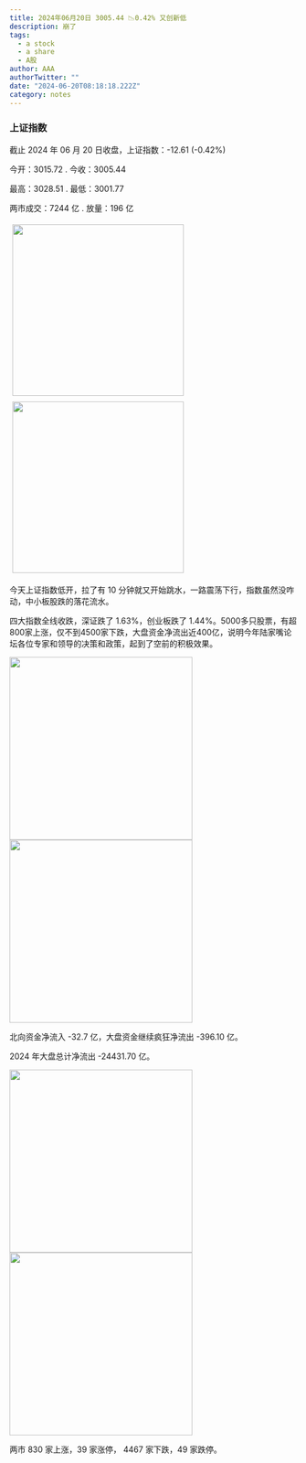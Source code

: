 ```yaml
---
title: 2024年06月20日 3005.44 📉0.42% 又创新低
description: 崩了
tags:
  - a stock
  - a share
  - A股
author: AAA
authorTwitter: ""
date: "2024-06-20T08:18:18.222Z"
category: notes
---
```


### 上证指数

截止 2024 年 06 月 20 日收盘，上证指数：<span class="font-semibold text-g-5">-12.61 (-0.42%)</span>

今开：<span class="font-semibold text-g-5">3015.72 </span> . 今收：<span class="font-semibold text-g-5">3005.44 </span>

最高：<span class="font-semibold text-r-5">3028.51 </span> . 最低：<span class="font-semibold text-g-5">3001.77 </span>

两市成交：<span class="font-semibold">7244 亿</span> . 放量：<span class="font-semibold text-r-6">196 亿</span>

<img src="/images/uploads/2024-06/20240620-zs-sh.png" style="width: 300px;display:inline-block;margin: 5px">
<img src="/images/uploads/2024-06/20240620-zs-sh-rk.png" style="width: 300px;display:inline-block;margin: 5px">

今天上证指数低开，拉了有 10 分钟就又开始跳水，一路震荡下行，指数虽然没咋动，中小板股跌的落花流水。

四大指数全线收跌，深证跌了 1.63%，创业板跌了 1.44%。5000多只股票，有超800家上涨，仅不到4500家下跌，大盘资金净流出近400亿，说明今年陆家嘴论坛各位专家和领导的决策和政策，起到了空前的积极效果。

<img src="/images/uploads/2024-06/20240620-zs-global.png" width="320">
<img src="/images/uploads/2024-06/20240620-zs-bs.png" width="320">

北向资金净流入 <span class="font-semibold text-g-5">-32.7 亿</span>，大盘资金继续疯狂净流出 <span class="font-semibold text-g-7">-396.10 亿</span>。

2024 年大盘总计净流出 <span class="font-semibold text-g-8">-24431.70 </span>亿。

<img src="/images/uploads/2024-06/20240620-zs-as.png" width="320">
<img src="/images/uploads/2024-06/20240620-zs-zdtj.png" width="320">

两市 <span class="text-r-6">830</span> 家上涨，39 家涨停， <span class="font-semibold text-g-6">4467</span> 家下跌，49 家跌停。
